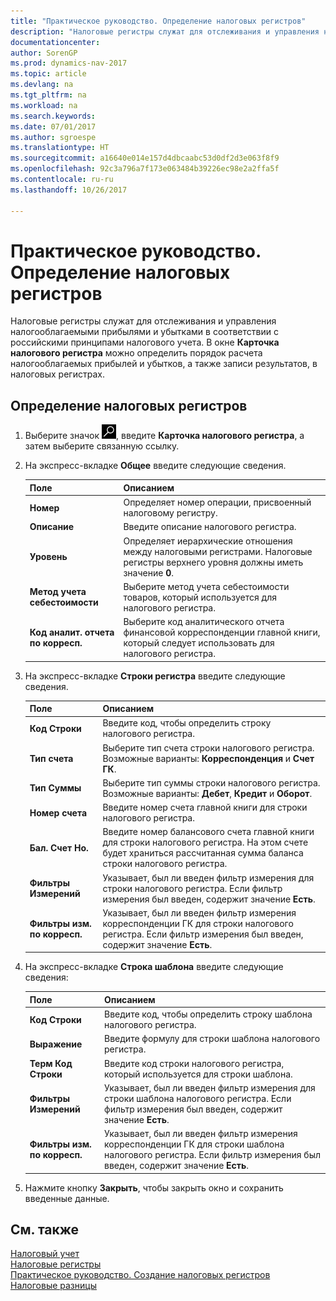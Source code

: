 ```yaml
---
title: "Практическое руководство. Определение налоговых регистров"
description: "Налоговые регистры служат для отслеживания и управления налогооблагаемыми прибылями и убытками в соответствии с российскими принципами налогового учета. В окне **Карточка налогового регистра** можно определить порядок расчета налогооблагаемых прибылей и убытков, а также записи результатов, в налоговых регистрах."
documentationcenter: 
author: SorenGP
ms.prod: dynamics-nav-2017
ms.topic: article
ms.devlang: na
ms.tgt_pltfrm: na
ms.workload: na
ms.search.keywords: 
ms.date: 07/01/2017
ms.author: sgroespe
ms.translationtype: HT
ms.sourcegitcommit: a16640e014e157d4dbcaabc53d0df2d3e063f8f9
ms.openlocfilehash: 92c3a796a7f173e063484b39226ec98e2a2ffa5f
ms.contentlocale: ru-ru
ms.lasthandoff: 10/26/2017

---
```

# <a name="how-to-define-tax-registers"></a>Практическое руководство. Определение налоговых регистров
Налоговые регистры служат для отслеживания и управления налогооблагаемыми прибылями и убытками в соответствии с российскими принципами налогового учета. В окне **Карточка налогового регистра** можно определить порядок расчета налогооблагаемых прибылей и убытков, а также записи результатов, в налоговых регистрах.  

## <a name="to-define-tax-registers"></a>Определение налоговых регистров  

1.  Выберите значок ![Поиск страницы или отчета](../../media/ui-search/search_small.png "Значок поиска страницы или отчета"), введите **Карточка налогового регистра**, а затем выберите связанную ссылку.  
2.  На экспресс-вкладке **Общее** введите следующие сведения.  

    |Поле|Описанием|  
    |---------------------------------|---------------------------------------|  
    |**Номер**|Определяет номер операции, присвоенный налоговому регистру.|  
    |**Описание**|Введите описание налогового регистра.|  
    |**Уровень**|Определяет иерархические отношения между налоговыми регистрами. Налоговые регистры верхнего уровня должны иметь значение **0**.|  
    |**Метод учета себестоимости**|Выберите метод учета себестоимости товаров, который используется для налогового регистра.|  
    |**Код аналит. отчета по корресп.**|Выберите код аналитического отчета финансовой корреспонденции главной книги, который следует использовать для налогового регистра.|  

3.  На экспресс-вкладке **Строки регистра** введите следующие сведения.  

    |Поле|Описанием|  
    |---------------------------------|---------------------------------------|  
    |**Код Строки**|Введите код, чтобы определить строку налогового регистра.|  
    |**Тип счета**|Выберите тип счета строки налогового регистра. Возможные варианты: **Корреспонденция** и **Счет ГК**.|  
    |**Тип Суммы**|Выберите тип суммы строки налогового регистра. Возможные варианты: **Дебет**, **Кредит** и **Оборот**.|  
    |**Номер счета**|Введите номер счета главной книги для строки налогового регистра.|  
    |**Бал. Счет Но.**|Введите номер балансового счета главной книги для строки налогового регистра. На этом счете будет храниться рассчитанная сумма баланса строки налогового регистра.|  
    |**Фильтры Измерений**|Указывает, был ли введен фильтр измерения для строки налогового регистра. Если фильтр измерения был введен, содержит значение **Есть**.|  
    |**Фильтры изм. по корресп.**|Указывает, был ли введен фильтр измерения корреспонденции ГК для строки налогового регистра. Если фильтр измерения был введен, содержит значение **Есть**.|  

4.  На экспресс-вкладке **Строка шаблона** введите следующие сведения:  

    |Поле|Описанием|  
    |---------------------------------|---------------------------------------|  
    |**Код Строки**|Введите код, чтобы определить строку шаблона налогового регистра.|  
    |**Выражение**|Введите формулу для строки шаблона налогового регистра.|  
    |**Терм Код Строки**|Введите код строки налогового регистра, который используется для строки шаблона.|  
    |**Фильтры Измерений**|Указывает, был ли введен фильтр измерения для строки шаблона налогового регистра. Если фильтр измерения был введен, содержит значение **Есть**.|  
    |**Фильтры изм. по корресп.**|Указывает, был ли введен фильтр измерения корреспонденции ГК для строки шаблона налогового регистра. Если фильтр измерения был введен, содержит значение **Есть**.|  

5.  Нажмите кнопку **Закрыть**, чтобы закрыть окно и сохранить введенные данные.  

## <a name="see-also"></a>См. также  
 [Налоговый учет](tax-accounting.md)   
  [Налоговые регистры](tax-registers.md)   
 [Практическое руководство. Создание налоговых регистров](how-to-create-tax-registers.md)   
 [Налоговые разницы](tax-differences.md)

